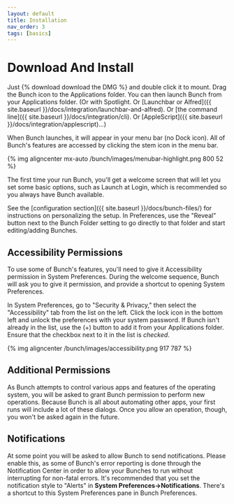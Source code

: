 ```yaml
---
layout: default
title: Installation
nav_order: 3
tags: [basics]
---
```

# Download And Install

Just {% download download the DMG %} and double click it to mount. Drag the Bunch icon to the Applications folder. You can then launch Bunch from your Applications folder. (Or with Spotlight. Or [Launchbar or Alfred]({{ site.baseurl }}/docs/integration/launchbar-and-alfred). Or [the command line]({{ site.baseurl }}/docs/integration/cli). Or [AppleScript]({{ site.baseurl }}/docs/integration/applescript)...)

When Bunch launches, it will appear in your menu bar (no Dock icon). All of Bunch's features are accessed by clicking the stem icon in the menu bar.

{% img aligncenter mx-auto /bunch/images/menubar-highlight.png 800 52 %}

The first time your run Bunch, you'll get a welcome screen that will let you set some basic options, such as Launch at Login, which is recommended so you always have Bunch available.

See the [configuration section]({{ site.baseurl }}/docs/bunch-files/) for instructions on personalizing the setup. In Preferences, use the "Reveal" button next to the Bunch Folder setting to go directly to that folder and start editing/adding Bunches.

## Accessibility Permissions

To use some of Bunch's features, you'll need to give it Accessibility permission in System Preferences. During the welcome sequence, Bunch will ask you to give it permission, and provide a shortcut to opening System Preferences.

In System Preferences, go to "Security & Privacy," then select the "Accessibility" tab from the list on the left. Click the lock icon in the bottom left and unlock the preferences with your system password. If Bunch isn't already in the list, use the (+) button to add it from your Applications folder. Ensure that the checkbox next to it in the list is _checked_.

{% img aligncenter /bunch/images/accessibility.png 917 787 %}

## Additional Permissions

As Bunch attempts to control various apps and features of the operating system, you will be asked to grant Bunch permission to perform new operations. Because Bunch is all about automating other apps, your first runs will include a lot of these dialogs. Once you allow an operation, though, you won't be asked again in the future.

## Notifications

At some point you will be asked to allow Bunch to send notifications. Please enable this, as some of Bunch's error reporting is done through the Notification Center in order to allow your Bunches to run without interrupting for non-fatal errors. It's recommended that you set the notification style to "Alerts" in __System Preferences->Notifications__. There's a shortcut to this System Preferences pane in Bunch Preferences.
